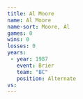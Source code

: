 ```yaml
---
title: Al Moore
name: Al Moore
name-sort: Moore, Al
games: 0
wins: 0
losses: 0
years:
 - year: 1987
   event: Brier
   team: "BC"
   position: Alternate
vs:
---
```

